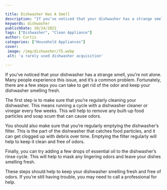 ```yaml
---

title: Dishwasher Has A Smell
description: "If you’ve noticed that your dishwasher has a strange smell, you’re not alone. Many people experience this issue, and it’s a common...learn more"
keywords: dishwasher
publishDate: 10/24/2022
tags: ["Dishwasher", "Clean Appliance"]
author: Curtis
categories: ["Household Appliances"]
cover: 
 image: /img/dishwasher/75.webp
 alt: 'a rarely used dishwasher acquisition'

---
```


If you’ve noticed that your dishwasher has a strange smell, you’re not alone. Many people experience this issue, and it’s a common problem. Fortunately, there are a few steps you can take to get rid of the odor and keep your dishwasher smelling fresh.

The first step is to make sure that you’re regularly cleaning your dishwasher. This means running a cycle with a dishwasher cleaner or vinegar every few weeks. This will help to remove any built-up food particles and soap scum that can cause odors.

You should also make sure that you’re regularly emptying the dishwasher’s filter. This is the part of the dishwasher that catches food particles, and it can get clogged up with debris over time. Emptying the filter regularly will help to keep it clean and free of odors.

Finally, you can try adding a few drops of essential oil to the dishwasher’s rinse cycle. This will help to mask any lingering odors and leave your dishes smelling fresh.

These steps should help to keep your dishwasher smelling fresh and free of odors. If you’re still having trouble, you may need to call a professional for help.
